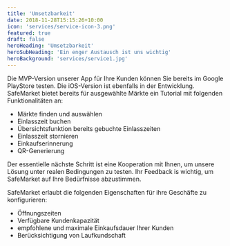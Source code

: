 ```yaml
---
title: 'Umsetzbarkeit'
date: 2018-11-28T15:15:26+10:00
icon: 'services/service-icon-3.png'
featured: true
draft: false
heroHeading: 'Umsetzbarkeit'
heroSubHeading: 'Ein enger Austausch ist uns wichtig'
heroBackground: 'services/service1.jpg'
---
```


Die MVP-Version unserer App für Ihre Kunden können Sie bereits im Google PlayStore testen. Die iOS-Version ist ebenfalls in der Entwicklung.
SafeMarket bietet bereits für ausgewählte Märkte ein Tutorial mit folgenden Funktionalitäten an:

* Märkte finden und auswählen
* Einlasszeit buchen
* Übersichtsfunktion bereits gebuchte Einlasszeiten
* Einlasszeit stornieren
* Einkaufserinnerung
* QR-Generierung

Der essentielle nächste Schritt ist eine Kooperation mit Ihnen, um unsere Lösung unter realen Bedingungen zu testen. Ihr Feedback is wichtig, um SafeMarket auf Ihre Bedürfnisse abzustimmen.

SafeMarket erlaubt die folgenden Eigenschaften für ihre Geschäfte zu konfigurieren:

- Öffnungszeiten
- Verfügbare Kundenkapazität 
- empfohlene und maximale Einkaufsdauer Ihrer Kunden
- Berücksichtigung von Laufkundschaft